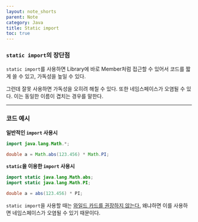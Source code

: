 ```yaml
---
layout: note_shorts
parent: Note
category: Java
title: Static import
toc: true
---
```



### `static import`의 장단점

`static import`를 사용하면 Library에 바로 Member처럼 접근할 수 있어서 코드를 짧게 쓸 수 있고, 가독성을 높일 수 있다.

그런데 잘못 사용하면 가독성을 오히려 해칠 수 있다. 또한 네임스페이스가 오염될 수 있다. 이는 동일한 이름이 겹치는 경우를 말한다.

---

### 코드 예시

**일반적인 `import` 사용시**

```java
import java.lang.Math.*;

double a = Math.abs(123.456) * Math.PI;
```

**`static`을 이용한 `import` 사용시**

```java
import static java.lang.Math.abs;
import static java.lang.Math.PI;

double a = abs(123.456) * PI;
```
`static import`을 사용할 때는 [와일드 카드를 권장하지 않는다.](https://docs.oracle.com/javase/1.5.0/docs/guide/language/static-import.html)
왜냐하면 이를 사용하면 네임스페이스가 오염될 수 있기 때문이다.
